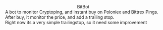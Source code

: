 <center>BitBot</center>
A bot to monitor Cryptoping, and instant buy on Poloniex and Bittrex Pings.<br>
After buy, it monitor the price, and add a trailing stop.<br>
Right now its a very simple trailingstop, so it need some improvement
